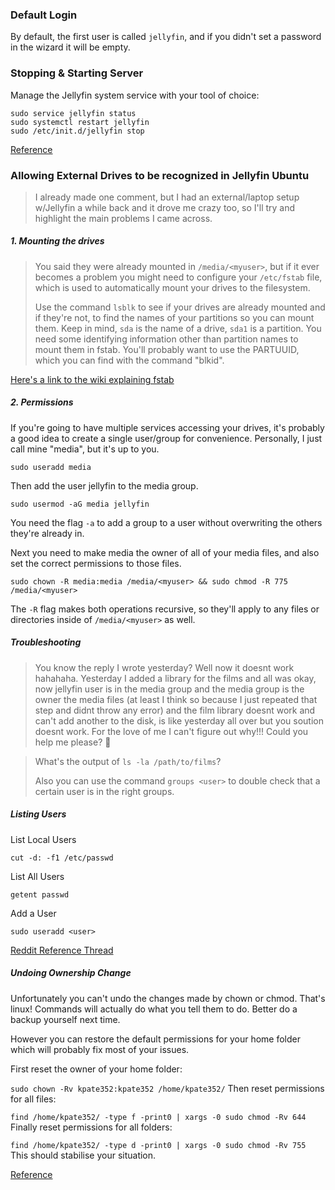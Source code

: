 ### Default Login
By default, the first user is called `jellyfin`, and if you didn't set a password in the wizard it will be empty.

### Stopping & Starting Server

Manage the Jellyfin system service with your tool of choice:
```
sudo service jellyfin status
sudo systemctl restart jellyfin
sudo /etc/init.d/jellyfin stop
```
[Reference](https://jellyfin.org/docs/general/administration/installing#ubuntu)

### Allowing External Drives to be recognized in Jellyfin Ubuntu

> I already made one comment, but I had an external/laptop setup w/Jellyfin a while back and it drove me crazy too, so I'll try and highlight the main problems I came across.

##### 1. Mounting the drives
> You said they were already mounted in `/media/<myuser>`, but if it ever becomes a problem you might need to configure your `/etc/fstab` file, which is used to automatically mount your drives to the filesystem.
>
> Use the command `lsblk` to see if your drives are already mounted and if they're not, to find the names of your partitions so you can mount them. Keep in mind, `sda` is the name of a drive, `sda1` is a partition.
> You need some identifying information other than partition names to mount them in fstab. You'll probably want to use the PARTUUID, which you can find with the command "blkid".

[Here's a link to the wiki explaining fstab](https://help.ubuntu.com/community/Fstab)

##### 2. Permissions

If you're going to have multiple services accessing your drives, it's probably a good idea to create a single user/group for convenience. Personally, I just call mine "media", but it's up to you.

```
sudo useradd media
```

Then add the user jellyfin to the media group.

```
sudo usermod -aG media jellyfin
```

You need the flag `-a` to add a group to a user without overwriting the others they're already in.

Next you need to make media the owner of all of your media files, and also set the correct permissions to those files.

```
sudo chown -R media:media /media/<myuser> && sudo chmod -R 775 /media/<myuser>
```

The `-R` flag makes both operations recursive, so they'll apply to any files or directories inside of `/media/<myuser>` as well.

##### Troubleshooting
> You know the reply I wrote yesterday? Well now it doesnt work hahahaha. Yesterday I added a library for the films and all was okay, now jellyfin user is in the media group and the media group is the owner the media files (at least I think so because I just repeated that step and didnt throw any error) and the film library doesnt work and can't add another to the disk, is like yesterday all over but you soution doesnt work. For the love of me I can't figure out why!!! Could you help me please? 🥲

> What's the output of `ls -la /path/to/films`?
>
>Also you can use the command `groups <user>` to double check that a certain user is in the right groups.

##### Listing Users

List Local Users
```
cut -d: -f1 /etc/passwd
```

List All Users
```
getent passwd
```

Add a User
```
sudo useradd <user>
```

[Reddit Reference Thread](https://www.reddit.com/r/jellyfin/comments/qderwx/allowing_external_drives_to_be_recognized_in/)

##### Undoing Ownership Change
Unfortunately you can't undo the changes made by chown or chmod. That's linux! Commands will actually do what you tell them to do. Better do a backup yourself next time.

However you can restore the default permissions for your home folder which will probably fix most of your issues.

First reset the owner of your home folder:

`sudo chown -Rv kpate352:kpate352 /home/kpate352/`
Then reset permissions for all files:

`find /home/kpate352/ -type f -print0 | xargs -0 sudo chmod -Rv 644`
Finally reset permissions for all folders:

`find /home/kpate352/ -type d -print0 | xargs -0 sudo chmod -Rv 755`
This should stabilise your situation.

[Reference](https://askubuntu.com/questions/1216137/undoing-chown-command)